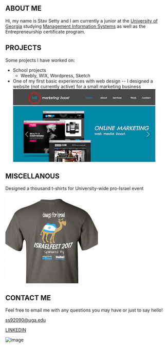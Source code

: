 ## ABOUT ME

Hi, my name is Stav Setty and I am currently a junior at the [University of Georgia](http://www.uga.edu) studying [Management Information Systems](http://www.terry.uga.edu/undergraduate/majors/management-information-systems) as well as the Entrepreneurship certificate program. 

## PROJECTS
Some projects I have worked on: 
- School projects 
  - Weebly, WIX, Wordpress, Sketch   
- One of my first basic experiences with web design -- 
  I designed a website (not currently active) for a small marketing business 
![Image](markboost.jpg)

## MISCELLANOUS  

Designed a thousand t-shirts for University-wide pro-Israel event 

![Image](tshirt.jpg)


## CONTACT ME
Feel free to email me with any questions you may have or just to say hello! 

ss92090@uga.edu 

[LINKEDIN](https://www.linkedin.com/in/stavsetty/) 

![Image](smiley.gif)


